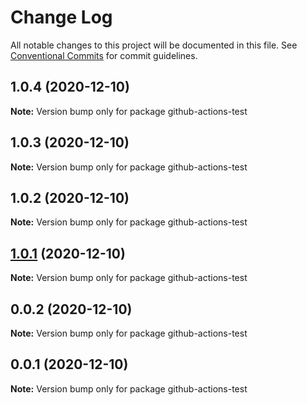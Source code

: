 # Change Log

All notable changes to this project will be documented in this file.
See [Conventional Commits](https://conventionalcommits.org) for commit guidelines.

## 1.0.4 (2020-12-10)

**Note:** Version bump only for package github-actions-test





## 1.0.3 (2020-12-10)

**Note:** Version bump only for package github-actions-test





## 1.0.2 (2020-12-10)

**Note:** Version bump only for package github-actions-test





## [1.0.1](https://github.com/agile-ts/agile/compare/v0.0.2...v1.0.1) (2020-12-10)

**Note:** Version bump only for package github-actions-test






## 0.0.2 (2020-12-10)

**Note:** Version bump only for package github-actions-test





## 0.0.1 (2020-12-10)

**Note:** Version bump only for package github-actions-test
